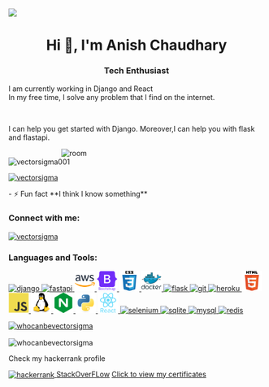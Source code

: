 <img src="https://github.com/vectorsigmaissomewhere/vectorsigmaissomewhere/blob/main/snow%20GIF%20-%20Find%20%26%20Share%20on%20GIPHY.gif" width="900" align="center">
<h1 align="center">Hi 👋, I'm Anish Chaudhary</h1>
<h3 align="center">Tech Enthusiast</h3>
<p>I am currently working in Django and React <br/>In my free time, I solve any problem that I find on the internet.</p><br>
<p>I can help you get started with Django. Moreover,I can help you with flask and flastapi. </p> 
<img align="right" alt="room" width="400" src="https://cdn1.epicgames.com/ue/product/Screenshot/HighresScreenshot00001-1920x1080-26960be4d3ce7cff9d948aa697e83927.jpg?resize=1&w=1920">
<p align="left"> <img src="https://komarev.com/ghpvc/?username=vectorsigma001&label=Profile%20views&color=0e75b6&style=flat" alt="vectorsigma001" /> </p>
<p align="left"> <a href="https://twitter.com/vectorsigma" target="blank"><img src="https://img.shields.io/twitter/follow/vectorsigma?logo=twitter&style=for-the-badge" alt="vectorsigma" /></a> </p>
- ⚡ Fun fact **I think I know something**
<h3 align="left">Connect with me:</h3>
<p align="left">
    <a href="https://twitter.com/null" target="blank"><img align="center" src="https://raw.githubusercontent.com/rahuldkjain/github-profile-readme-generator/master/src/images/icons/Social/twitter.svg" alt="vectorsigma" height="30" width="40" /></a>
</p>
<h3 align="left">Languages and Tools:</h3>
<p align="left"><a href="https://www.djangoproject.com/" target="_blank" rel="noreferrer"> 
  <img src="https://www.vectorlogo.zone/logos/djangoproject/djangoproject-icon.svg" alt="django" width="40" height="40"/> 
</a>
<a href="https://fastapi.tiangolo.com/" target="_blank" rel="noreferrer"> 
  <img src="https://www.vectorlogo.zone/logos/tiangolo_fastapi/tiangolo_fastapi-icon.svg" alt="fastapi" width="40" height="40"/> 
</a>
 <a href="https://aws.amazon.com" target="_blank" rel="noreferrer"> <img src="https://raw.githubusercontent.com/devicons/devicon/master/icons/amazonwebservices/amazonwebservices-original-wordmark.svg" alt="aws" width="40" height="40"/> </a> <a href="https://getbootstrap.com" target="_blank" rel="noreferrer"> <img src="https://raw.githubusercontent.com/devicons/devicon/master/icons/bootstrap/bootstrap-plain-wordmark.svg" alt="bootstrap" width="40" height="40"/> </a> <a href="https://www.w3schools.com/css/" target="_blank" rel="noreferrer"> <img src="https://raw.githubusercontent.com/devicons/devicon/master/icons/css3/css3-original-wordmark.svg" alt="css3" width="40" height="40"/> </a> <a href="https://www.docker.com/" target="_blank" rel="noreferrer"> <img src="https://raw.githubusercontent.com/devicons/devicon/master/icons/docker/docker-original-wordmark.svg" alt="docker" width="40" height="40"/> </a> <a href="https://flask.palletsprojects.com/" target="_blank" rel="noreferrer"> <img src="https://www.vectorlogo.zone/logos/pocoo_flask/pocoo_flask-icon.svg" alt="flask" width="40" height="40"/> </a> <a href="https://git-scm.com/" target="_blank" rel="noreferrer"> <img src="https://www.vectorlogo.zone/logos/git-scm/git-scm-icon.svg" alt="git" width="40" height="40"/> </a> <a href="https://heroku.com" target="_blank" rel="noreferrer"> <img src="https://www.vectorlogo.zone/logos/heroku/heroku-icon.svg" alt="heroku" width="40" height="40"/> </a> <a href="https://www.w3.org/html/" target="_blank" rel="noreferrer"> <img src="https://raw.githubusercontent.com/devicons/devicon/master/icons/html5/html5-original-wordmark.svg" alt="html5" width="40" height="40"/> </a> <a href="https://developer.mozilla.org/en-US/docs/Web/JavaScript" target="_blank" rel="noreferrer"> <img src="https://raw.githubusercontent.com/devicons/devicon/master/icons/javascript/javascript-original.svg" alt="javascript" width="40" height="40"/> </a> <a href="https://www.linux.org/" target="_blank" rel="noreferrer"> <img src="https://raw.githubusercontent.com/devicons/devicon/master/icons/linux/linux-original.svg" alt="linux" width="40" height="40"/> </a> <a href="https://www.nginx.com" target="_blank" rel="noreferrer"> <img src="https://raw.githubusercontent.com/devicons/devicon/master/icons/nginx/nginx-original.svg" alt="nginx" width="40" height="40"/> </a> <a href="https://www.python.org" target="_blank" rel="noreferrer"> <img src="https://raw.githubusercontent.com/devicons/devicon/master/icons/python/python-original.svg" alt="python" width="40" height="40"/> </a> <a href="https://reactjs.org/" target="_blank" rel="noreferrer"> <img src="https://raw.githubusercontent.com/devicons/devicon/master/icons/react/react-original-wordmark.svg" alt="react" width="40" height="40"/> </a> <a href="https://www.selenium.dev" target="_blank" rel="noreferrer"> <img src="https://raw.githubusercontent.com/detain/svg-logos/780f25886640cef088af994181646db2f6b1a3f8/svg/selenium-logo.svg" alt="selenium" width="40" height="40"/> </a> <a href="https://www.sqlite.org/" target="_blank" rel="noreferrer"> <img src="https://www.vectorlogo.zone/logos/sqlite/sqlite-icon.svg" alt="sqlite" width="40" height="40"/> </a> <a href="https://www.mysql.com/" target="_blank" rel="noreferrer"> 
  <img src="https://www.vectorlogo.zone/logos/mysql/mysql-icon.svg" alt="mysql" width="40" height="40"/> 
</a> 
<a href="https://redis.io/" target="_blank" rel="noreferrer"> 
  <img src="https://www.vectorlogo.zone/logos/redis/redis-icon.svg" alt="redis" width="40" height="40"/> 
</a></p>
<p align="left"> <a href="https://github.com/ryo-ma/github-profile-trophy"><img src="https://github-profile-trophy.vercel.app/?username=vectorsigmaissomewhere" alt="whocanbevectorsigma" /></a> </p>

<p><img align="center" src="https://github-readme-streak-stats.herokuapp.com/?user=vectorsigmaissomewhere" alt="whocanbevectorsigma" /></p>

<p>Check my hackerrank profile</p>
<a href="https://www.hackerrank.com/profile/riddler01" target="_blank">
    <img align="center" src="https://raw.githubusercontent.com/rahuldkjain/github-profile-readme-generator/master/src/images/icons/Social/hackerrank.svg" alt="hackerrank" height="30" width="40" />
<a href="https://stackoverflow.com/users/21134784/anish-chaudhary">StackOverFLow</a>
</a>
<a href="https://github.com/vectorsigmaissomewhere/DocumentsToshow/blob/main/Hackerank/readme.md">Click to view my certificates</a><br>
